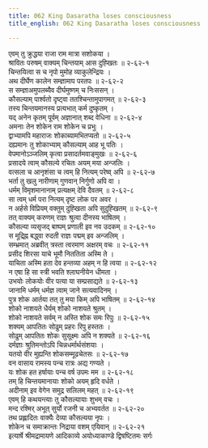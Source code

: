 ```yaml
---
title: 062 King Dasaratha loses consciousness
title_english: 062 King Dasaratha loses consciousness

---
```


<div class="audioEmbed"  caption="श्रीराम-हरिसीताराममूर्ति-घनपाठिभ्यां वचनम्" src="https://archive.org/download/Ramayana-recitation-Sriram-harisItArAmamUrti-Ghanapaati-v2/Kanda_2/Kanda_2_AYK-062-Kousalya_Krutha_Dashratha_Santhvanam.mp3"></div>

एवम् तु क्रुद्धया राजा राम मात्रा सशोकया ।  
श्रावितः परुषम् वाक्यम् चिन्तयाम् आस दुह्खितः ॥ २-६२-१  
चिन्तयित्वा स च नृपो मुमोह व्याकुलेन्द्रियः ।  
अथ दीर्घेण कालेन सम्ज्ञामाप परतपः ॥ २-६२-२  
स सम्ज्ञाअमुपलब्यैव दीर्घमुष्णम् च निःससन् ।  
कौसल्याम् पार्श्वतो दृष्ट्वा ततश्चिन्तामुपागमत् ॥ २-६२-३  
तस्य चिन्तयमानस्य प्रत्यभात् कर्म दुष्कृतम् ।  
यद् अनेन कृतम् पूर्वम् अज्ञानात् शब्द वेधिना ॥ २-६२-४  
अमनाः तेन शोकेन राम शोकेन च प्रभुः ।  
द्वाभ्यामपि महाराजः शोकाब्यामभितप्यतो ॥ २-६२-५  
दह्यमानः तु शोकाभ्याम् कौसल्याम् आह भू पतिः ।  
वेपमानोऽञ्जलिम् कृत्वा प्रसादर्तमवाङ्मुखः ॥ २-६२-६  
प्रसादये त्वाम् कौसल्ये रचितः अयम् मया अन्जलिः ।  
वत्सला च आनृशंसा च त्वम् हि नित्यम् परेष्व् अपि ॥ २-६२-७  
भर्ता तु खलु नारीणाम् गुणवान् निर्गुणो अपि वा ।  
धर्मम् विमृशमानानाम् प्रत्यक्षम् देवि दैवतम् ॥ २-६२-८  
सा त्वम् धर्म परा नित्यम् दृष्ट लोक पर अवर ।  
न अर्हसे विप्रियम् वक्तुम् दुह्खिता अपि सुदुह्खितम् ॥ २-६२-९  
तत् वाक्यम् करुणम् राज्ञः श्रुत्वा दीनस्य भाषितम् ।  
कौसल्या व्यसृजद् बाष्पम् प्रणाली इव नव उदकम् ॥ २-६२-१०  
स मूद्र्ह्नि बद्ध्वा रुदती राज्ञः पद्मम् इव अन्जलिम् ।  
सम्भ्रमात् अब्रवीत् त्रस्ता त्वरमाण अक्षरम् वचः ॥ २-६२-११  
प्रसीद शिरसा याचे भूमौ निततिता अस्मि ते ।  
याचिता अस्मि हता देव हन्तव्या अहम् न हि त्वया ॥ २-६२-१२  
न एषा हि सा स्त्री भवति श्लाघनीयेन धीमता ।  
उभयोः लोकयोः वीर पत्या या सम्प्रसाद्यते ॥ २-६२-१३  
जानामि धर्मम् धर्मज्ञ त्वाम् जाने सत्यवादिनम् ।  
पुत्र शोक आर्तया तत् तु मया किम् अपि भाषितम् ॥ २-६२-१४  
शोको नाशयते धैर्यम् शोको नाशयते श्रुतम् ।  
शोको नाशयते सर्वम् न अस्ति शोक समः रिपुः ॥ २-६२-१५  
शक्यम् आपतितः सोढुम् प्रहरः रिपु हस्ततः ।  
सोढुम् आपतितः शोकः सुसूक्ष्मः अपि न शक्यते ॥ २-६२-१६  
दर्मज्ञाः श्रुतिमन्तोऽपि चिन्नधर्मार्थसंशयाः ।  
यतयो वीर मुह्यन्ति शोकसम्मूढचेतसः ॥ २-६२-१७  
वन वासाय रामस्य पन्च रात्रः अद्य गण्यते ।  
यः शोक हत हर्षायाः पन्च वर्ष उपमः मम ॥ २-६२-१८  
तम् हि चिन्तयमानायाः शोको अयम् हृदि वर्धते ।  
अदीनाम् इव वेगेन समुद्र सलिलम् महत् ॥ २-६२-१९  
एवम् हि कथयन्त्याः तु कौसल्यायाः शुभम् वचः ।  
मन्द रश्मिर् अभूत् सुर्यो रजनी च अभ्यवर्तत ॥ २-६२-२०  
तथ प्रह्लादितः वाक्यैः देव्या कौसल्यया नृपः ।  
शोकेन च समाक्रान्तः निद्राया वशम् एयिवान् ॥ २-६२-२१  
इत्यार्षे श्रीमद्रामायणे आदिकाव्ये अयोध्याकाण्डे द्विषष्टितमः सर्गः